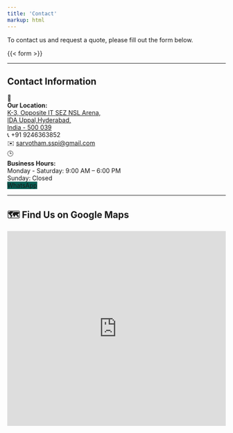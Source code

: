 ```yaml
---
title: 'Contact'
markup: html
---
```


<p>To contact us and request a quote, please fill out the form below.</p>

{{< form >}}

<hr class="my-6" />

<h2 class="text-xl font-semibold mb-4">Contact Information</h2>

<div class="space-y-4">

  <!-- Location with Google Maps link -->
  <div class="flex items-start gap-3">
    <span class="text-xl">📍</span>
    <div>
      <strong>Our Location:</strong><br />
      <a 
        href="https://maps.app.goo.gl/WjsENMrZhKo353Dq5" 
        target="_blank" 
        class="text-blue-600 hover:underline"
      >
        K-3, Opposite IT SEZ NSL Arena,<br />
        IDA Uppal,Hyderabad, <br />
        India - 500 039
      </a>
    </div>
  </div>

  <!-- Phone as plain text -->
  <div class="flex items-center gap-3">
    <span class="text-xl">📞</span>
    <span>+91 9246363852</span>
  </div>

  <!-- Email (still clickable) -->
  <div class="flex items-center gap-3">
    <span class="text-xl">✉️</span>
    <a href="mailto:sarvotham.sspi@gmail.com" class="hover:underline">sarvotham.sspi@gmail.com</a>
  </div>

  <!-- Business Hours -->
  <div class="flex items-start gap-3">
    <span class="text-xl">🕒</span>
    <div>
      <strong>Business Hours:</strong><br />
      Monday - Saturday: 9:00 AM – 6:00 PM<br />
      Sunday: Closed
    </div>
  </div>

 <!-- WhatsApp Button -->
<div>
  <a 
    href="https://wa.me/919246363852" 
    target="_blank"
    class="inline-flex items-center px-4 py-2 text-white text-sm font-semibold rounded-md shadow transition no-underline"
    style="background-color: #075E54; text-decoration: none;"
  >
    <i class="fab fa-whatsapp text-lg mr-2" style="text-decoration: none;"></i> WhatsApp
  </a>
</div>




</div>

<hr class="my-6" />

<h2 class="text-xl font-semibold mb-4">🗺️ Find Us on Google Maps</h2>

<!-- Google Maps Embed -->
<div class="my-4">
  <iframe 
    src="https://www.google.com/maps/embed?pb=!1m18!1m12!1m3!1d1174.8843548935554!2d78.54681730270389!3d17.401217635612976!2m3!1f0!2f0!3f0!3m2!1i1024!2i768!4f13.1!3m3!1m2!1s0x3bcb90f74bffffff%3A0xa9fe57681e86f4c8!2sHindustan%20Cement%20Pipe%20Co.!5e1!3m2!1sen!2skr!4v1744681845332!5m2!1sen!2skr" 
    width="100%" height="450" style="border:0;" allowfullscreen="" loading="lazy" 
    referrerpolicy="no-referrer-when-downgrade">
  </iframe>
</div>

